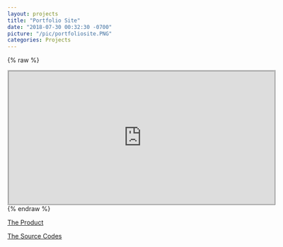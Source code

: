 ```yaml
---
layout: projects
title: "Portfolio Site"
date: "2018-07-30 00:32:30 -0700"
picture: "/pic/portfoliosite.PNG"
categories: Projects
---
```


{% raw %}
<iframe marginwidth="0" marginheight="0" width="600" height="300" style="border: 3px ridge #cccccc;text-align:center" src="https://Curious-Yu.github.io/"></iframe>
{% endraw %}

[The Product](https://Curious-Yu.github.io/)

[The Source Codes](https://github.com/Curious-Yu/Curious-Yu.github.io)
